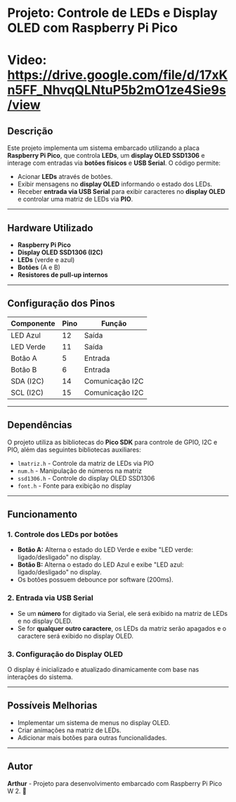 # Projeto: Controle de LEDs e Display OLED com Raspberry Pi Pico

# Video: https://drive.google.com/file/d/17xKn5FF_NhvqQLNtuP5b2mO1ze4Sie9s/view

## Descrição

Este projeto implementa um sistema embarcado utilizando a placa **Raspberry Pi Pico**, que controla **LEDs**, um **display OLED SSD1306** e interage com entradas via **botões físicos** e **USB Serial**. O código permite:

- Acionar **LEDs** através de botões.
- Exibir mensagens no **display OLED** informando o estado dos LEDs.
- Receber **entrada via USB Serial** para exibir caracteres no **display OLED** e controlar uma matriz de LEDs via **PIO**.

---

## Hardware Utilizado

- **Raspberry Pi Pico**
- **Display OLED SSD1306 (I2C)**
- **LEDs** (verde e azul)
- **Botões** (A e B)
- **Resistores de pull-up internos**

---

## Configuração dos Pinos

| Componente | Pino | Função          |
| ---------- | ---- | --------------- |
| LED Azul   | 12   | Saída           |
| LED Verde  | 11   | Saída           |
| Botão A    | 5    | Entrada         |
| Botão B    | 6    | Entrada         |
| SDA (I2C)  | 14   | Comunicação I2C |
| SCL (I2C)  | 15   | Comunicação I2C |

---

## Dependências

O projeto utiliza as bibliotecas do **Pico SDK** para controle de GPIO, I2C e PIO, além das seguintes bibliotecas auxiliares:

- `lmatriz.h` - Controle da matriz de LEDs via PIO
- `num.h` - Manipulação de números na matriz
- `ssd1306.h` - Controle do display OLED SSD1306
- `font.h` - Fonte para exibição no display

---

## Funcionamento

### 1. Controle dos LEDs por botões

- **Botão A:** Alterna o estado do LED Verde e exibe "LED verde: ligado/desligado" no display.
- **Botão B:** Alterna o estado do LED Azul e exibe "LED azul: ligado/desligado" no display.
- Os botões possuem debounce por software (200ms).

### 2. Entrada via USB Serial

- Se um **número** for digitado via Serial, ele será exibido na matriz de LEDs e no display OLED.
- Se for **qualquer outro caractere**, os LEDs da matriz serão apagados e o caractere será exibido no display OLED.

### 3. Configuração do Display OLED

O display é inicializado e atualizado dinamicamente com base nas interações do sistema.

---

## Possíveis Melhorias

- Implementar um sistema de menus no display OLED.
- Criar animações na matriz de LEDs.
- Adicionar mais botões para outras funcionalidades.

---

## Autor

**Arthur** - Projeto para desenvolvimento embarcado com Raspberry Pi Pico W 2. 🚀
